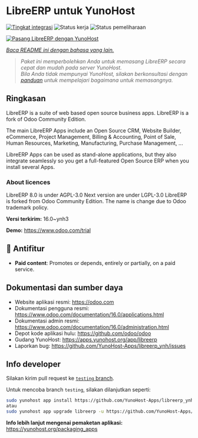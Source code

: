 <!--
N.B.: README ini dibuat secara otomatis oleh <https://github.com/YunoHost/apps/tree/master/tools/readme_generator>
Ini TIDAK boleh diedit dengan tangan.
-->

# LibreERP untuk YunoHost

[![Tingkat integrasi](https://apps.yunohost.org/badge/integration/libreerp)](https://ci-apps.yunohost.org/ci/apps/libreerp/)
![Status kerja](https://apps.yunohost.org/badge/state/libreerp)
![Status pemeliharaan](https://apps.yunohost.org/badge/maintained/libreerp)

[![Pasang LibreERP dengan YunoHost](https://install-app.yunohost.org/install-with-yunohost.svg)](https://install-app.yunohost.org/?app=libreerp)

*[Baca README ini dengan bahasa yang lain.](./ALL_README.md)*

> *Paket ini memperbolehkan Anda untuk memasang LibreERP secara cepat dan mudah pada server YunoHost.*  
> *Bila Anda tidak mempunyai YunoHost, silakan berkonsultasi dengan [panduan](https://yunohost.org/install) untuk mempelajari bagaimana untuk memasangnya.*

## Ringkasan

LibreERP is a suite of web based open source business apps. LibreERP is a fork of Odoo Community Edition.

The main LibreERP Apps include an Open Source CRM, Website Builder, eCommerce, Project Management, Billing &amp; Accounting, Point of Sale, Human Resources, Marketing, Manufacturing, Purchase Management, ...

LibreERP Apps can be used as stand-alone applications, but they also integrate seamlessly so you get a full-featured Open Source ERP when you install several Apps.

### About licences
LibreERP 8.0 is under AGPL-3.0
Next version are under LGPL-3.0
LibreERP is forked from Odoo Community Edition. The name is change due to Odoo trademark policy.


**Versi terkirim:** 16.0~ynh3

**Demo:** <https://www.odoo.com/trial>
## :red_circle: Antifitur

- **Paid content**: Promotes or depends, entirely or partially, on a paid service.

## Dokumentasi dan sumber daya

- Website aplikasi resmi: <https://odoo.com>
- Dokumentasi pengguna resmi: <https://www.odoo.com/documentation/16.0/applications.html>
- Dokumentasi admin resmi: <https://www.odoo.com/documentation/16.0/administration.html>
- Depot kode aplikasi hulu: <https://github.com/odoo/odoo>
- Gudang YunoHost: <https://apps.yunohost.org/app/libreerp>
- Laporkan bug: <https://github.com/YunoHost-Apps/libreerp_ynh/issues>

## Info developer

Silakan kirim pull request ke [`testing` branch](https://github.com/YunoHost-Apps/libreerp_ynh/tree/testing).

Untuk mencoba branch `testing`, silakan dilanjutkan seperti:

```bash
sudo yunohost app install https://github.com/YunoHost-Apps/libreerp_ynh/tree/testing --debug
atau
sudo yunohost app upgrade libreerp -u https://github.com/YunoHost-Apps/libreerp_ynh/tree/testing --debug
```

**Info lebih lanjut mengenai pemaketan aplikasi:** <https://yunohost.org/packaging_apps>
